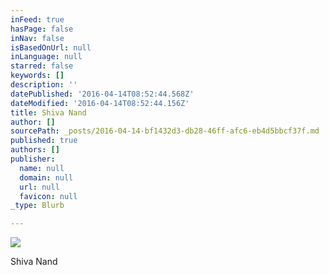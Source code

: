 ```yaml
---
inFeed: true
hasPage: false
inNav: false
isBasedOnUrl: null
inLanguage: null
starred: false
keywords: []
description: ''
datePublished: '2016-04-14T08:52:44.568Z'
dateModified: '2016-04-14T08:52:44.156Z'
title: Shiva Nand
author: []
sourcePath: _posts/2016-04-14-bf1432d3-db28-46ff-afc6-eb4d5bbcf37f.md
published: true
authors: []
publisher:
  name: null
  domain: null
  url: null
  favicon: null
_type: Blurb

---
```

![](https://the-grid-user-content.s3-us-west-2.amazonaws.com/f57e2aaa-96b8-4dbd-8509-5b08c2db478f.jpg)

Shiva Nand